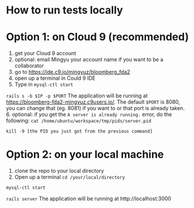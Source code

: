 # How to run tests locally
# Option 1: on Cloud 9 (recommended)
1. get your Cloud 9 account
2. optional: email Mingyu your account name if you want to be a collaborator 
3. go to https://ide.c9.io/mingyuz/bloomberg_fda2
4. open up a terminal in Could 9 IDE
5. Type in
`mysql-ctl start`

`rails s -b $IP -p $PORT`
The application will be running at https://bloomberg-fda2-mingyuz.c9users.io/. The default `$PORT` is 8080, you can change that (eg. 8081) if you want to or that port is already taken.
6. optional: if you get the `A server is already running.` error, do the following:
`cat /home/ubuntu/workspace/tmp/pids/server.pid`

`kill -9 [the PID you just got from the previous command]`

# Option 2: on your local machine
1. clone the repo to your local directory
2. Open up a terminal
`cd /your/local/directory`

`mysql-ctl start`

`rails server`
The application will be running at http://localhost:3000
